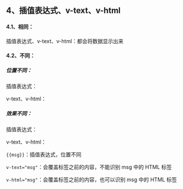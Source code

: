 ## 4、插值表达式、v-text、v-html

#### 4.1、相同：

插值表达式、v-text、v-html：都会将数据显示出来

#### 4.2、不同：

##### 位置不同：

插值表达式：

v-text、v-html：

##### 效果不同：

插值表达式：

v-text、v-html：

`{{msg}}`：插值表达式，位置不同

`v-text="msg"`：会覆盖标签之前的内容，不能识别 msg 中的 HTML 标签

`v-html="msg"`：会覆盖标签之前的内容，也可以识别 msg 中的 HTML 标签

<br>

